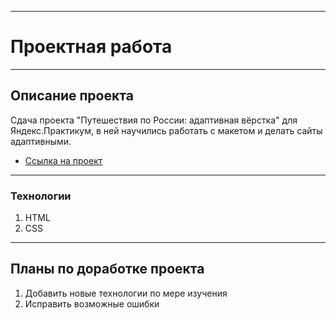 ------
# Проектная работа
------
## Описание проекта
Сдача проекта "Путешествия по России: адаптивная вёрстка" для Яндекс.Практикум, в ней научились работать с макетом и делать сайты адаптивными.
* [Ссылка на проект](https://github.com/Shinoinochi/russian-travel)
------
### Технологии

1. HTML
2. CSS
------

## Планы по доработке проекта
1. Добавить новые технологии по мере изучения
2. Исправить возможные ошибки


